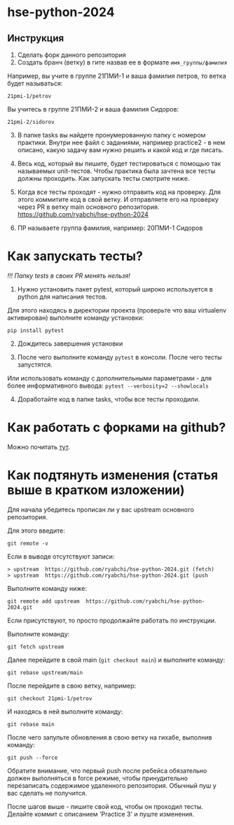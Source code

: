 # hse-python-2024

## Инструкция

1. Сделать форк данного репозитория
2. Создать бранч (ветку) в гите назвав ее в формате `имя_группы/фамилия`

Например, вы учите в группе 21ПМИ-1 и ваша фамилия петров, то ветка будет называться:

`21pmi-1/petrov`

Вы учитесь в группе 21ПМИ-2 и ваша фамилия Сидоров:

`21pmi-2/sidorov`

3. В папке tasks вы найдете пронумерованную папку с номером практики.
   Внутри нее файл с заданиями, например practice2 - в нем описано, 
   какую задачу вам нужно решить и какой код и где писать.
   
4. Весь код, который вы пишите, будет тестироваться с помощью так называемых unit-тестов. 
   Чтобы практика была зачтена все тесты должны проходить.
   Как запускать тесты смотрите ниже.
   
5. Когда все тесты проходят - нужно отправить код на проверку. Для этого коммитите код в свой ветку. 
   И отправляете его на проверку через PR в ветку main основного репозитория. https://github.com/ryabchi/hse-python-2024
   
6. ПР называете группа фамилия, например: 20ПМИ-1 Сидоров


# Как запускать тесты?

*!!! Папку tests в своих PR менять нельзя!*

1. Нужно установить пакет pytest, который широко используется в python для написания тестов.

Для этого находясь в директории проекта (проверьте что ваш virtualenv активирован) выполните команду установки:

`pip install pytest`

2. Дождитесь завершения установки

3. После чего выполните команду `pytest` в консоли. После чего тесты запустятся.

Или использовать команду с дополнительными параметрами - для более информативного вывода: 
`pytest --verbosity=2 --showlocals`

4. Доработайте код в папке tasks, чтобы все тесты проходили.


# Как работать с форками на github?

Можно почитать [тут](https://docs.github.com/en/github/collaborating-with-pull-requests/working-with-forks/configuring-a-remote-for-a-fork).

# Как подтянуть изменения (статья выше в кратком изложении)

Для начала убедитесь прописан ли у вас upstream основного репозитория.

Для этого введите:

`git remote -v`

Если в выводе отсутствуют записи:
```
> upstream  https://github.com/ryabchi/hse-python-2024.git (fetch)
> upstream  https://github.com/ryabchi/hse-python-2024.git (push
```

Выполните команду ниже:

`git remote add upstream  https://github.com/ryabchi/hse-python-2024.git`

Если присутствуют, то просто продолжайте работать по инструкции.

Выполните команду:

`git fetch upstream`

Далее перейдите в свой main (`git checkout main`) и выполните команду:

`git rebase upstream/main`

После перейдите в свою ветку, например:

`git checkout 21pmi-1/petrov`

И находясь в ней выполните команду:

`git rebase main`

После чего запульте обновления в свою ветку на гихабе, выполнив команду:

`git push --force`

Обратите внимание, что первый push после ребейса обязательно должен выполняться в force режиме, 
чтобы принудительно перезаписать содержимое удаленного репозитория. Обычный пуш у вас сделать не получится.

После шагов выше - пишите свой код, чтобы он проходил тесты. Делайте коммит с описанием 'Practice 3' и пуште изменения.
